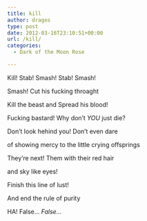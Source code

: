 ```yaml
---
title: kill
author: dragos
type: post
date: 2012-03-16T23:10:51+00:00
url: /kill/
categories:
  - Dark of the Moon Rose

---
```

Kill! Stab! Smash! Stab! Smash!
  
Smash! Cut his fucking throaght

Kill the beast and Spread his blood!
  
Fucking bastard! Why don&#8217;t _YOU_ just die?

Don&#8217;t look hehind you! Don&#8217;t even dare
  
of showing mercy to the little crying offsprings
  
They&#8217;re next! Them with their red hair
  
and sky like eyes!<!--more-->

Finish this line of lust!
  
And end the rule of purity
  
HA! False&#8230; _False&#8230;_